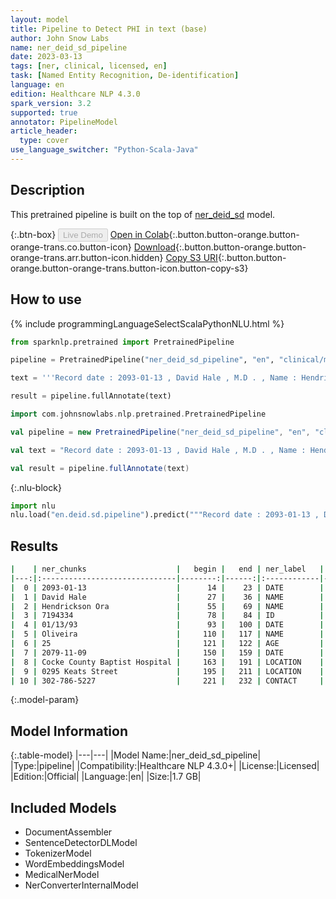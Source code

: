 ```yaml
---
layout: model
title: Pipeline to Detect PHI in text (base)
author: John Snow Labs
name: ner_deid_sd_pipeline
date: 2023-03-13
tags: [ner, clinical, licensed, en]
task: [Named Entity Recognition, De-identification]
language: en
edition: Healthcare NLP 4.3.0
spark_version: 3.2
supported: true
annotator: PipelineModel
article_header:
  type: cover
use_language_switcher: "Python-Scala-Java"
---
```


## Description

This pretrained pipeline is built on the top of [ner_deid_sd](https://nlp.johnsnowlabs.com/2021/04/01/ner_deid_sd_en.html) model.

{:.btn-box}
<button class="button button-orange" disabled>Live Demo</button>
[Open in Colab](https://colab.research.google.com/github/JohnSnowLabs/spark-nlp-workshop/blob/master/healthcare-nlp/07.0.Pretrained_Clinical_Pipelines.ipynb){:.button.button-orange.button-orange-trans.co.button-icon}
[Download](https://s3.amazonaws.com/auxdata.johnsnowlabs.com/clinical/models/ner_deid_sd_pipeline_en_4.3.0_3.2_1678732698616.zip){:.button.button-orange.button-orange-trans.arr.button-icon.hidden}
[Copy S3 URI](s3://auxdata.johnsnowlabs.com/clinical/models/ner_deid_sd_pipeline_en_4.3.0_3.2_1678732698616.zip){:.button.button-orange.button-orange-trans.button-icon.button-copy-s3}

## How to use



<div class="tabs-box" markdown="1">
{% include programmingLanguageSelectScalaPythonNLU.html %}

```python
from sparknlp.pretrained import PretrainedPipeline

pipeline = PretrainedPipeline("ner_deid_sd_pipeline", "en", "clinical/models")

text = '''Record date : 2093-01-13 , David Hale , M.D . , Name : Hendrickson Ora , MR # 7194334 Date : 01/13/93 . PCP : Oliveira , 25 years old , Record date : 2079-11-09 . Cocke County Baptist Hospital , 0295 Keats Street , Phone 302-786-5227.'''

result = pipeline.fullAnnotate(text)
```
```scala
import com.johnsnowlabs.nlp.pretrained.PretrainedPipeline

val pipeline = new PretrainedPipeline("ner_deid_sd_pipeline", "en", "clinical/models")

val text = "Record date : 2093-01-13 , David Hale , M.D . , Name : Hendrickson Ora , MR # 7194334 Date : 01/13/93 . PCP : Oliveira , 25 years old , Record date : 2079-11-09 . Cocke County Baptist Hospital , 0295 Keats Street , Phone 302-786-5227."

val result = pipeline.fullAnnotate(text)
```


{:.nlu-block}
```python
import nlu
nlu.load("en.deid.sd.pipeline").predict("""Record date : 2093-01-13 , David Hale , M.D . , Name : Hendrickson Ora , MR # 7194334 Date : 01/13/93 . PCP : Oliveira , 25 years old , Record date : 2079-11-09 . Cocke County Baptist Hospital , 0295 Keats Street , Phone 302-786-5227.""")
```

</div>

## Results

```bash
|    | ner_chunks                    |   begin |   end | ner_label   |   confidence |
|---:|:------------------------------|--------:|------:|:------------|-------------:|
|  0 | 2093-01-13                    |      14 |    23 | DATE        |     0.9952   |
|  1 | David Hale                    |      27 |    36 | NAME        |     0.9834   |
|  2 | Hendrickson Ora               |      55 |    69 | NAME        |     0.97745  |
|  3 | 7194334                       |      78 |    84 | ID          |     0.999    |
|  4 | 01/13/93                      |      93 |   100 | DATE        |     0.983    |
|  5 | Oliveira                      |     110 |   117 | NAME        |     0.9965   |
|  6 | 25                            |     121 |   122 | AGE         |     0.9899   |
|  7 | 2079-11-09                    |     150 |   159 | DATE        |     0.9841   |
|  8 | Cocke County Baptist Hospital |     163 |   191 | LOCATION    |     0.84345  |
|  9 | 0295 Keats Street             |     195 |   211 | LOCATION    |     0.775333 |
| 10 | 302-786-5227                  |     221 |   232 | CONTACT     |     0.9492   |
```

{:.model-param}
## Model Information

{:.table-model}
|---|---|
|Model Name:|ner_deid_sd_pipeline|
|Type:|pipeline|
|Compatibility:|Healthcare NLP 4.3.0+|
|License:|Licensed|
|Edition:|Official|
|Language:|en|
|Size:|1.7 GB|

## Included Models

- DocumentAssembler
- SentenceDetectorDLModel
- TokenizerModel
- WordEmbeddingsModel
- MedicalNerModel
- NerConverterInternalModel

